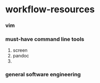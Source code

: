 # workflow-resources

### vim

### must-have command line tools
1. screen
2. pandoc
3. 

### general software engineering
